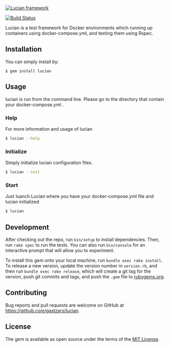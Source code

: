 [![Lucian framework](http://i216.photobucket.com/albums/cc229/gastzar/lucianlogo.png)](https://github.com/gastzars/lucian)

[![Build Status](https://travis-ci.org/gastzars/lucian.svg?branch=master)](https://travis-ci.org/gastzars/lucian)

Lucian is a test framework for Docker environments which running up containers using docker-compose.yml, and testing them using Rspec. 

## Installation

You can simply install by:

    $ gem install lucian

## Usage

lucian is run from the command line. Please go to the directory that contain your docker-compose.yml .

### Help

For more information and usage of lucian

```bash
$ lucian --help
```

### Initialize

Simply initialize lucian configuration files.

```bash
$ lucian --init
```

### Start

Just luanch Lucian where you have your docker-compose.yml file and lucian initialized

```bash
$ lucian
```

## Development

After checking out the repo, run `bin/setup` to install dependencies. Then, run `rake spec` to run the tests. You can also run `bin/console` for an interactive prompt that will allow you to experiment.

To install this gem onto your local machine, run `bundle exec rake install`. To release a new version, update the version number in `version.rb`, and then run `bundle exec rake release`, which will create a git tag for the version, push git commits and tags, and push the `.gem` file to [rubygems.org](https://rubygems.org).

## Contributing

Bug reports and pull requests are welcome on GitHub at https://github.com/gastzars/lucian.


## License

The gem is available as open source under the terms of the [MIT License](http://opensource.org/licenses/MIT).

